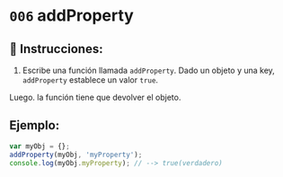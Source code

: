 # `006` addProperty

## 📝 Instrucciones:

1. Escribe una función llamada `addProperty`. Dado un objeto y una key, `addProperty` establece un valor `true`.

Luego. la función tiene que devolver el objeto.

## Ejemplo:

```Javascript
var myObj = {};
addProperty(myObj, 'myProperty');
console.log(myObj.myProperty); // --> true(verdadero)
```